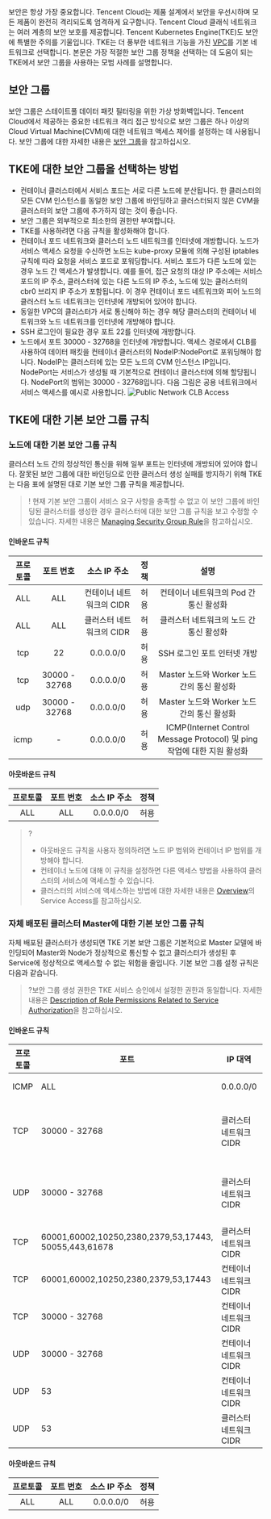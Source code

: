 보안은 항상 가장 중요합니다. Tencent Cloud는 제품 설계에서 보안을 우선시하며 모든 제품이 완전히 격리되도록 엄격하게 요구합니다. Tencent Cloud 클래식 네트워크는 여러 계층의 보안 보호를 제공합니다. Tencent Kubernetes Engine(TKE)도 보안에 특별한 주의를 기울입니다. TKE는 더 풍부한 네트워크 기능을 가진 [VPC](https://intl.cloud.tencent.com/document/product/215/535)를 기본 네트워크로 선택합니다. 본문은 가장 적절한 보안 그룹 정책을 선택하는 데 도움이 되는 TKE에서 보안 그룹을 사용하는 모범 사례를 설명합니다.

## 보안 그룹
보안 그룹은 스테이트풀 데이터 패킷 필터링을 위한 가상 방화벽입니다. Tencent Cloud에서 제공하는 중요한 네트워크 격리 접근 방식으로 보안 그룹은 하나 이상의 Cloud Virtual Machine(CVM)에 대한 네트워크 액세스 제어를 설정하는 데 사용됩니다. 보안 그룹에 대한 자세한 내용은 [보안 그룹](https://intl.cloud.tencent.com/document/product/213/12452)을 참고하십시오.

## TKE에 대한 보안 그룹을 선택하는 방법
- 컨테이너 클러스터에서 서비스 포드는 서로 다른 노드에 분산됩니다. 한 클러스터의 모든 CVM 인스턴스를 동일한 보안 그룹에 바인딩하고 클러스터되지 않은 CVM을 클러스터의 보안 그룹에 추가하지 않는 것이 좋습니다.
- 보안 그룹은 외부적으로 최소한의 권한만 부여합니다.
- TKE를 사용하려면 다음 규칙을 활성화해야 합니다.
 - 컨테이너 포드 네트워크와 클러스터 노드 네트워크를 인터넷에 개방합니다.
 노드가 서비스 액세스 요청을 수신하면 노드는 kube-proxy 모듈에 의해 구성된 iptables 규칙에 따라 요청을 서비스 포드로 포워딩합니다. 서비스 포드가 다른 노드에 있는 경우 노드 간 액세스가 발생합니다. 예를 들어, 접근 요청의 대상 IP 주소에는 서비스 포드의 IP 주소, 클러스터에 있는 다른 노드의 IP 주소, 노드에 있는 클러스터의 cbr0 브리지 IP 주소가 포함됩니다. 이 경우 컨테이너 포드 네트워크와 피어 노드의 클러스터 노드 네트워크는 인터넷에 개방되어 있어야 합니다.
 - 동일한 VPC의 클러스터가 서로 통신해야 하는 경우 해당 클러스터의 컨테이너 네트워크와 노드 네트워크를 인터넷에 개방해야 합니다.
 - SSH 로그인이 필요한 경우 포트 22를 인터넷에 개방합니다.
 - 노드에서 포트 30000 - 32768을 인터넷에 개방합니다.
 액세스 경로에서 CLB를 사용하여 데이터 패킷을 컨테이너 클러스터의 NodeIP:NodePort로 포워딩해야 합니다. NodeIP는 클러스터에 있는 모든 노드의 CVM 인스턴스 IP입니다. NodePort는 서비스가 생성될 때 기본적으로 컨테이너 클러스터에 의해 할당됩니다. NodePort의 범위는 30000 - 32768입니다.
 다음 그림은 공용 네트워크에서 서비스 액세스를 예시로 사용합니다.
![Public Network CLB Access](https://main.qcloudimg.com/raw/0a237626a95174fd851052f49a0ff5b3.png)

## TKE에 대한 기본 보안 그룹 규칙
### 노드에 대한 기본 보안 그룹 규칙
클러스터 노드 간의 정상적인 통신을 위해 일부 포트는 인터넷에 개방되어 있어야 합니다. 잘못된 보안 그룹에 대한 바인딩으로 인한 클러스터 생성 실패를 방지하기 위해 TKE는 다음 표에 설명된 대로 기본 보안 그룹 규칙을 제공합니다.
> ! 현재 기본 보안 그룹이 서비스 요구 사항을 충족할 수 없고 이 보안 그룹에 바인딩된 클러스터를 생성한 경우 클러스터에 대한 보안 그룹 규칙을 보고 수정할 수 있습니다. 자세한 내용은 [Managing Security Group Rule](https://intl.cloud.tencent.com/document/product/213/34275)을 참고하십시오.

#### 인바운드 규칙
| 프로토콜 | 포트 번호 | 소스 IP 주소 | 정책 | 설명 |
|:--------:|:---------:|:-------:|:-------:|:--------:|
| ALL | ALL | 컨테이너 네트워크의 CIDR | 허용 | 컨테이너 네트워크의 Pod 간 통신 활성화 |
| ALL | ALL | 클러스터 네트워크의 CIDR | 허용 | 클러스터 네트워크의 노드 간 통신 활성화 |
| tcp | 22 | 0.0.0.0/0 | 허용 | SSH 로그인 포트 인터넷 개방 |
| tcp | 30000 - 32768 | 0.0.0.0/0 | 허용 | Master 노드와 Worker 노드 간의 통신 활성화 |
| udp | 30000 - 32768 | 0.0.0.0/0 | 허용 | Master 노드와 Worker 노드 간의 통신 활성화 |
| icmp | - | 0.0.0.0/0 | 허용 | ICMP(Internet Control Message Protocol) 및 ping 작업에 대한 지원 활성화 |

#### 아웃바운드 규칙

| 프로토콜 | 포트 번호 | 소스 IP 주소 | 정책 |
|:--------:|:---------:|:-------:|:-------:|
| ALL | ALL | 0.0.0.0/0 | 허용 |

>?
> - 아웃바운드 규칙을 사용자 정의하려면 노드 IP 범위와 컨테이너 IP 범위를 개방해야 합니다.
> - 컨테이너 노드에 대해 이 규칙을 설정하면 다른 액세스 방법을 사용하여 클러스터의 서비스에 액세스할 수 있습니다.
> - 클러스터의 서비스에 액세스하는 방법에 대한 자세한 내용은 [Overview](https://intl.cloud.tencent.com/document/product/457/36832)의 Service Access를 참고하십시오.

### 자체 배포된 클러스터 Master에 대한 기본 보안 그룹 규칙
자체 배포된 클러스터가 생성되면 TKE 기본 보안 그룹은 기본적으로 Master 모델에 바인딩되어 Master와 Node가 정상적으로 통신할 수 없고 클러스터가 생성된 후 Service에 정상적으로 액세스할 수 없는 위험을 줄입니다. 기본 보안 그룹 설정 규칙은 다음과 같습니다.
>?보안 그룹 생성 권한은 TKE 서비스 승인에서 설정한 권한과 동일합니다. 자세한 내용은 [Description of Role Permissions Related to Service Authorization](https://intl.cloud.tencent.com/document/product/457/37808)을 참고하십시오.

#### 인바운드 규칙
<table>
<thead>
<tr>
<th>프로토콜</th>
<th>포트</th>
<th style="width:13%">IP 대역</th>
<th>정책</th>
<th style="width:25%">설명</th>
</tr>
</thead>
<tbody><tr>
<td>ICMP</td>
<td>ALL</td>
<td>0.0.0.0/0</td>
<td>허용</td>
<td>Ping 지원</td>
</tr>
<tr>
<td>TCP</td>
<td>30000 - 32768</td>
<td>클러스터 네트워크 CIDR</td>
<td>허용</td>
<td>Master와 Worker 노드 간의 통신 활성화</td>
</tr>
<tr>
<td>UDP</td>
<td>30000 - 32768</td>
<td>클러스터 네트워크 CIDR</td>
<td>허용</td>
<td>Master와 Worker 노드 간의 통신 활성화</td>
</tr>
<tr>
<td>TCP</td>
<td>60001,60002,10250,2380,2379,53,17443,<br>50055,443,61678</td>
<td>클러스터 네트워크 CIDR</td>
<td>허용</td>
<td>API Server 통신 활성화</td>
</tr>
<tr>
<td>TCP</td>
<td>60001,60002,10250,2380,2379,53,17443</td>
<td>컨테이너 네트워크 CIDR</td>
<td>허용</td>
<td>API Server 통신 활성화</td>
</tr>
<tr>
<td>TCP</td>
<td>30000 - 32768</td>
<td>컨테이너 네트워크 CIDR</td>
<td>허용</td>
<td>Service 통신 활성화</td>
</tr>
<tr>
<td>UDP</td>
<td>30000 - 32768</td>
<td>컨테이너 네트워크 CIDR</td>
<td>허용</td>
<td>Service 통신 활성화</td>
</tr>
<tr>
<td>UDP</td>
<td>53</td>
<td>컨테이너 네트워크 CIDR</td>
<td>허용</td>
<td>CoreDNS 통신 활성화</td>
</tr>
<tr>
<td>UDP</td>
<td>53</td>
<td>클러스터 네트워크 CIDR</td>
<td>허용</td>
<td>CoreDNS 통신 활성화</td>
</tr>
</tbody></table>

#### 아웃바운드 규칙

| 프로토콜 | 포트 번호 | 소스 IP 주소 | 정책 |
|:--------:|:---------:|:-------:|:-------:|
| ALL | ALL | 0.0.0.0/0 | 허용 |


